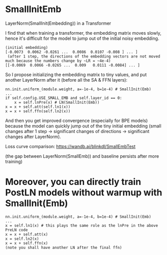# SmallInitEmb
LayerNorm(SmallInit(Embedding)) in a Transformer

I find that when training a transformer, the embedding matrix moves slowly, hence it's difficult for the model to jump out of the initial noisy embedding.
```
(initial embedding)
[-0.0073  0.0062 -0.0261 ...  0.0086  0.0107 -0.008 ] ... ]
 (after 1 step, the directions of the embedding vectors are not moved much because the numbers change by ~LR = ~4e-4)
[[-0.0069  0.0066 -0.0265 ...  0.009   0.0111 -0.0084] ... ]
```
So I propose initializing the embedding matrix to tiny values, and put another LayerNorm after it (before all the SA & FFN layers):
```
nn.init.uniform_(module.weight, a=-1e-4, b=1e-4) # SmallInit(Emb)
...
if self.config.USE_SMALL_EMB and self.layer_id == 0:
    x = self.lnPre(x) # LN(SmallInit(Emb))
x = x + self.att(self.ln1(x))
x = x + self.ffn(self.ln2(x))
```
And then you get improved convergence (especially for BPE models) because the model can quickly jump out of the tiny initial embedding (small changes after 1 step -> significant changes of directions -> significant changes after LayerNorm).

Loss curve comparison: https://wandb.ai/blinkdl/SmallEmbTest

(the gap between LayerNorm(SmallEmb)) and baseline persists after more training)

# Moreover, you can directly train PostLN models without warmup with SmallInit(Emb)
```
nn.init.uniform_(module.weight, a=-1e-4, b=1e-4) # SmallInit(Emb)
...
x = self.ln1(x) # this plays the same role as the lnPre in the above PreLN code
x = x + self.att(x)
x = self.ln2(x)
x = x + self.ffn(x)
(note you shall have another LN after the final ffn)
```

